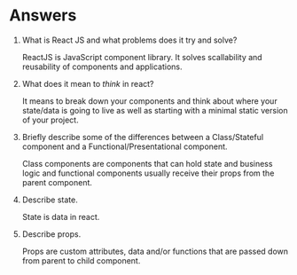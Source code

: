 # Answers

1.  What is React JS and what problems does it try and solve?

	ReactJS is JavaScript component library. It solves scallability and reusability of components and applications.  

1.  What does it mean to _think_ in react?
	
	It means to break down your components and think about where your state/data is going to live as well as starting with a minimal static version of your project.

1.  Briefly describe some of the differences between a Class/Stateful component and a Functional/Presentational component.
	
	Class components are components that can hold state and business logic and functional components usually receive their props from the parent component. 	

1.  Describe state.
	
	State is data in react.	

1.  Describe props.
	
	Props are custom attributes, data and/or functions that are passed down from parent to child component. 
